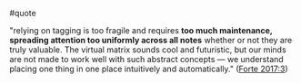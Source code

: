 #quote 

"relying on tagging is too fragile and requires **too much maintenance, spreading attention too uniformly across all notes** whether or not they are truly valuable. The virtual matrix sounds cool and futuristic, but our minds are not made to work well with such abstract concepts — we understand placing one thing in one place intuitively and automatically." ([Forte 2017:3](zotero://open-pdf/library/items/DHH2FKWF?page=3))